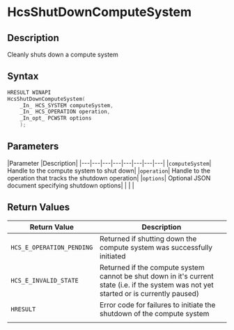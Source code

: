# HcsShutDownComputeSystem

## Description

Cleanly shuts down a compute system

## Syntax

```cpp
HRESULT WINAPI
HcsShutDownComputeSystem(
    _In_ HCS_SYSTEM computeSystem,
    _In_ HCS_OPERATION operation,
    _In_opt_ PCWSTR options
    );
```

## Parameters

|Parameter     |Description|
|---|---|---|---|---|---|---|---|
|`computeSystem`| Handle to the compute system to shut down|
|`operation`| Handle to the operation that tracks the shutdown operation|
|`options`| Optional JSON document specifying shutdown options|
|    |    |

## Return Values

|Return Value | Description|
|---|---|
|`HCS_E_OPERATION_PENDING`|Returned if shutting down the compute system was successfully initiated|
|`HCS_E_INVALID_STATE`|Returned if the compute system cannot be shut down in it's current state (i.e. if the system was not yet started or is currently paused)|
|`HRESULT`|Error code for failures to initiate the shutdown of the compute system|
|     |     |

